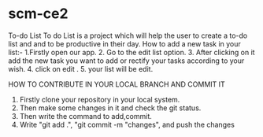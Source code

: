 # scm-ce2
To-do List 
To do List is a project which will help the user to create a to-do list and and to be productive in their day. 
How to add a new task in your list:-
1.Firstly open our app.
2. Go to the edit list option.
3. After clicking on it add the new task you want to add or rectify your tasks according to your wish.
4. click on edit .
5. your list will be edit.


HOW TO CONTRIBUTE IN YOUR LOCAL BRANCH AND COMMIT IT
1. Firstly clone your repository in your local system.
2. Then make some changes in it and check the git status.
3. Then write the command to add,commit.
4. Write "git add .", "git commit -m "changes", and push the changes

